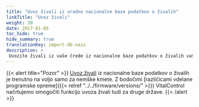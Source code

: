 ```yaml
---
title: "Uvoz živali iz uradne nacionalne baze podatkov o živalih"
linkTitle: "Uvoz živali"
weight: 30
date: 2017-01-05
toc_hide: true
hide_summary: true
translationKey: import-db-nais
description: >
 Uvozite živali iz vaše črede iz nacionalne baze podatkov o živalih vaše države v VitalControl.
---
```

{{< alert title="Pozor" >}}
[Uvoz živali](/docs/data-link/hi-tier/tierimport/) iz nacionalne baze podatkov o živalih je trenutno na voljo samo za nemške kmete. Z bodočimi [različicami vdelane programske opreme]({{< relref "../../firmware/versions/" >}}) VitalControl načrtujemo omogočiti funkcijo uvoza živali tudi za druge države.
{{< /alert >}}
